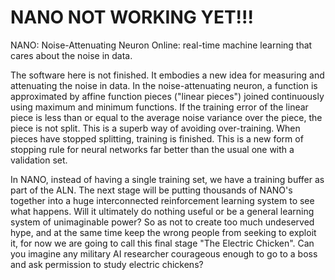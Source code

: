 # NANO NOT WORKING YET!!!

NANO: Noise-Attenuating Neuron Online: real-time machine learning that cares about the noise in data. 

The software here is not finished.  It embodies a new idea for measuring and attenuating the noise in data.  In the noise-attenuating neuron, a function is approximated by affine function pieces ("linear pieces") joined continuously using maximum and minimum functions. If the training error of the linear piece is less than or equal to the average noise variance over the piece, the piece is not split. This is a superb way of avoiding over-training. When pieces have stopped splitting, training is finished. This is a new form of stopping rule for neural networks far better than the usual one with a validation set.

In NANO, instead of having a single training set, we have a training buffer as part of the ALN. The next stage will be putting thousands of NANO's together into a huge interconnected reinforcement learning system to see what happens. Will it ultimately do nothing useful or be a  general learning system of unimaginable power? So as not to create too much undeserved hype, and at the same time keep the wrong people from seeking to exploit it, for now we are going to call this final stage "The Electric Chicken". Can you imagine any  military AI researcher courageous enough to go to a boss and ask permission to study electric chickens?  

